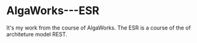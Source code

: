 # AlgaWorks---ESR
It's my work from the course of AlgaWorks. The ESR is a course of the of architeture model REST.
